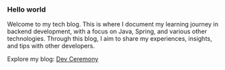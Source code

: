 ### Hello world

Welcome to my tech blog. This is where I document my learning journey in backend development, with a focus on Java, Spring, and various other technologies. Through this blog, I aim to share my experiences, insights, and tips with other developers.

Explore my blog: [Dev Ceremony](https://vymr1000.github.io/)